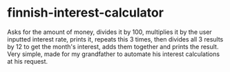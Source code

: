 # finnish-interest-calculator
Asks for the amount of money, divides it by 100, multiplies it by the user inputted interest rate, prints it, repeats this 3 times, then divides all 3 results by 12 to get the month's interest, adds them together and prints the result. Very simple, made for my grandfather to automate his interest calculations at his request.
